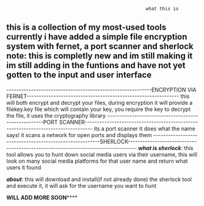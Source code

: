                                                        what this is
this is a collection of my most-used tools currently i have added a simple file encryption system with fernet, a port scanner and sherlock
note: this is completly new and im still making it im still adding in the funtions and have not yet gotten to the input and user interface
--
-----------------------------------------------------------ENCRYPTION VIA FERNET--------------------------------------------------------------
this will both encrypt and decrypt your files, during encryption it will provide a filekey.key file which will contain your key, you require the
key to decrypt the file, it uses the cryptography library 
----------------------------------------------------PORT SCANNER---------------------------------------------------------------------------------
its a port scanner it does what the name says! it scans a network for open ports and displays them
--------------------------------------------------------SHERLOCK---------------------------------------------------------------------------------
***what is sherlock***: this tool allows you to hunt down social media users via their username, this will look on many social media platforms for that user name and  return what users it found

***about***: this will download and install(if not already done) the sherlock tool and execute it, it will ask for the username you want to hunt

********************************************************************WILL ADD MORE SOON************************************************************************
